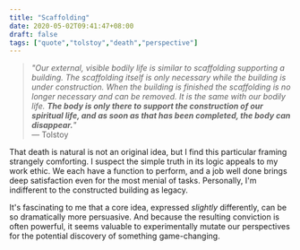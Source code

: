 ```yaml
---
title: "Scaffolding"
date: 2020-05-02T09:41:47+08:00
draft: false
tags: ["quote","tolstoy","death","perspective"]
---
```


>*"Our external, visible bodily life is similar to scaffolding supporting a building. The scaffolding itself is only necessary while the building is under construction. When the building is finished the scaffolding is no longer necessary and can be removed. It is the same with our bodily life. **The body is only there to support the construction of our spiritual life, and as soon as that has been completed, the body can disappear.**"*  
— Tolstoy

That death is natural is not an original idea, but I find this particular framing strangely comforting. I suspect the simple truth in its logic appeals to my work ethic. We each have a function to perform, and a job well done brings deep satisfaction even for the most menial of tasks. Personally, I'm indifferent to the constructed building as legacy.


It's fascinating to me that a core idea, expressed *slightly* differently, can be so dramatically more persuasive. And because the resulting conviction is often powerful, it seems valuable to experimentally mutate our perspectives for the potential discovery of something game-changing.
